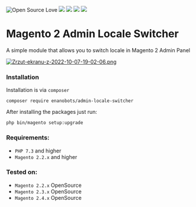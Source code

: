 ![Open Source Love](https://img.shields.io/badge/open-source-lightgrey?style=for-the-badge&logo=github)
![](https://img.shields.io/badge/Magento-2.2.x-orange?style=for-the-badge&logo=magento)
![](https://img.shields.io/badge/Magento-2.3.x-orange?style=for-the-badge&logo=magento)
![](https://img.shields.io/badge/Magento-2.4.x-orange?style=for-the-badge&logo=magento)
![](https://img.shields.io/badge/Maintained-yes-gren?style=for-the-badge&logo=magento)
# Magento 2 Admin Locale Switcher

A simple module that allows you to switch locale in Magento 2 Admin Panel

[![Zrzut-ekranu-z-2022-10-07-19-02-06.png](https://i.postimg.cc/4y8ncN9b/Zrzut-ekranu-z-2022-10-07-19-02-06.png)](https://postimg.cc/dZyqPFnL)

### Installation

Installation is via `composer`
```
composer require enanobots/admin-locale-switcher
```

After installing the packages just run:
```
php bin/magento setup:upgrade
```

### Requirements:
* `PHP 7.3` and higher
* `Magento 2.2.x` and higher

### Tested on:
* `Magento 2.2.x` OpenSource
* `Magento 2.3.x` OpenSource
* `Magento 2.4.x` OpenSource